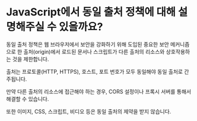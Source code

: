 # JavaScript에서 동일 출처 정책에 대해 설명해주실 수 있을까요?

동일 출처 정책은 웹 브라우저에서 보안을 강화하기 위해 도입된 중요한 보안 메커니즘으로 한 출처(origin)에서 로드된 문서나 스크립트가 다른 출처의 리소스와 상호작용하는 것을 제한합니다.

출처는 프로토콜(HTTP, HTTPS), 호스트, 포트 번호가 모두 동일해야 동일 출처로 간주됩니다.

만약 다른 출처의 리소스에 접근해야 하는 경우, CORS 설정이나 프록시 서버를 통해서 해결할 수 있습니다.

또한 이미지, CSS, 스크립트, 비디오 등은 동일 출처의 제약을 받지 않습니다.
